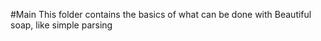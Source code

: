 #Main
This folder contains the basics of what can be done with Beautiful soap, like simple parsing 

